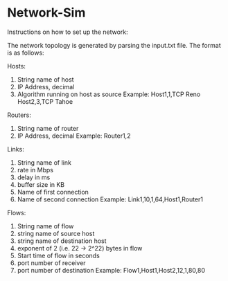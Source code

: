 # Network-Sim

Instructions on how to set up the network:

The network topology is generated by parsing the input.txt file.  The format is as follows:

Hosts:
1. String name of host
2. IP Address, decimal
3. Algorithm running on host as source
Example:
Host1,1,TCP Reno
Host2,3,TCP Tahoe

Routers:
1. String name of router
2. IP Address, decimal
Example:
Router1,2

Links:
1. String name of link
2. rate in Mbps
3. delay in ms
4. buffer size in KB
5. Name of first connection
6. Name of second connection
Example:
Link1,10,1,64,Host1,Router1

Flows:
1. String name of flow
2. string name of source host
3. string name of destination host
4. exponent of 2 (i.e. 22 -> 2^22) bytes in flow
5. Start time of flow in seconds
6. port number of receiver
7. port number of destination
Example:
Flow1,Host1,Host2,12,1,80,80